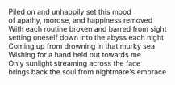 Piled on and unhappily set this mood  
of apathy, morose, and happiness removed  
With each routine broken and barred from sight  
setting oneself down into the abyss each night  
Coming up from drowning in that murky sea  
Wishing for a hand held out towards me  
Only sunlight streaming across the face  
brings back the soul from nightmare's embrace  
